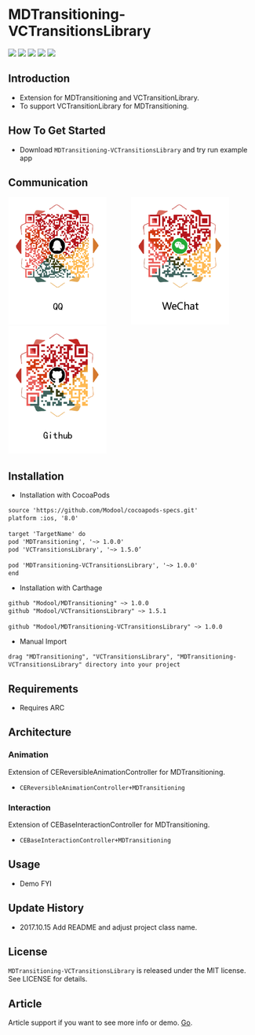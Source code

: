 # MDTransitioning-VCTransitionsLibrary

[![](https://img.shields.io/travis/rust-lang/rust.svg?style=flat)](https://github.com/Modool)
[![](https://img.shields.io/badge/language-Object--C-1eafeb.svg?style=flat)](https://developer.apple.com/Objective-C)
[![](https://img.shields.io/badge/license-MIT-353535.svg?style=flat)](https://developer.apple.com/iphone/index.action)
[![](https://img.shields.io/badge/platform-iOS-lightgrey.svg?style=flat)](https://github.com/Modool)
[![](https://img.shields.io/badge/QQ群-662988771-red.svg)](http://wpa.qq.com/msgrd?v=3&uin=662988771&site=qq&menu=yes)

## Introduction

- Extension for MDTransitioning and VCTransitionLibrary.
- To support VCTransitionLibrary for MDTransitioning.

## How To Get Started

* Download `MDTransitioning-VCTransitionsLibrary` and try run example app

## Communication

<img src="https://github.com/Modool/Resources/blob/master/images/social/qq_300.png?raw=true" width=200><img style="margin:0px 50px 0px 50px" src="https://github.com/Modool/Resources/blob/master/images/social/wechat_300.png?raw=true" width=200><img src="https://github.com/Modool/Resources/blob/master/images/social/github_300.png?raw=true" width=200>

## Installation


* Installation with CocoaPods

```
source 'https://github.com/Modool/cocoapods-specs.git'
platform :ios, '8.0'

target 'TargetName' do
pod 'MDTransitioning', '~> 1.0.0'
pod 'VCTransitionsLibrary', '~> 1.5.0’

pod 'MDTransitioning-VCTransitionsLibrary', '~> 1.0.0'
end

```

* Installation with Carthage

```
github "Modool/MDTransitioning" ~> 1.0.0
github "Modool/VCTransitionsLibrary" ~> 1.5.1

github "Modool/MDTransitioning-VCTransitionsLibrary" ~> 1.0.0
```

* Manual Import

```
drag "MDTransitioning", "VCTransitionsLibrary", "MDTransitioning-VCTransitionsLibrary" directory into your project

```


## Requirements
- Requires ARC

## Architecture

### Animation

Extension of CEReversibleAnimationController for MDTransitioning.

* `CEReversibleAnimationController+MDTransitioning`

### Interaction

Extension of CEBaseInteractionController for MDTransitioning.

* `CEBaseInteractionController+MDTransitioning`
	
## Usage

* Demo FYI 

## Update History

* 2017.10.15 Add README and adjust project class name.

## License
`MDTransitioning-VCTransitionsLibrary` is released under the MIT license. See LICENSE for details.

## Article

Article support if you want to see more info or demo. <a href=https://github.com/Modool/MDTransitioning/blob/master/MDTransitioning.md>Go</a>.

